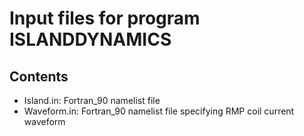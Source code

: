 # Input files for program ISLANDDYNAMICS

## Contents

- Island.in: Fortran_90 namelist file
- Waveform.in: Fortran_90 namelist file specifying RMP coil current waveform
